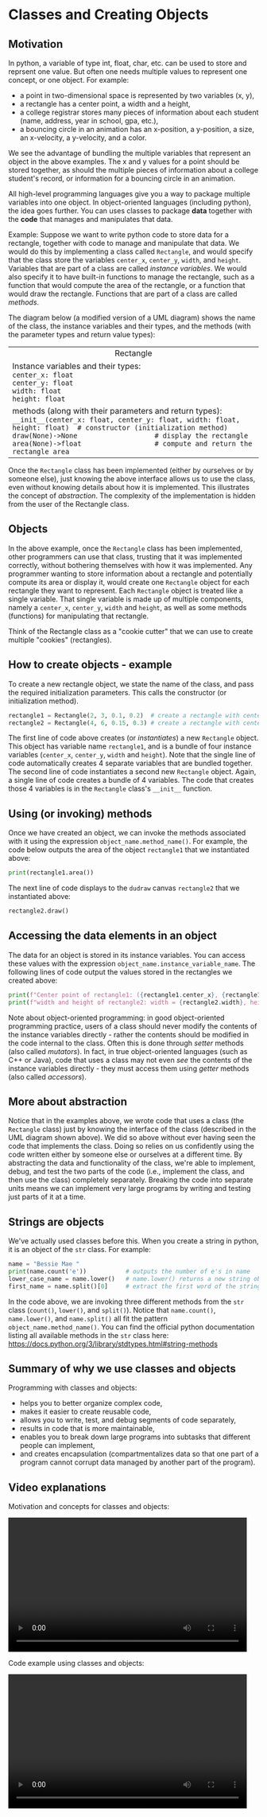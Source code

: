 # Classes and Creating Objects

## Motivation
In python, a variable of type int, float, char, etc. can be used to store and reprsent one value.
But often one needs multiple values to represent one concept, or one object. For example:
* a point in two-dimensional space is represented by two variables (x, y),
* a rectangle has a center point, a width and a height,
* a college registrar stores many pieces of information about each student (name, address, year in school, gpa, etc.),
* a bouncing circle in an animation has an x-position, a y-position, a size, an x-velocity, a y-velocity, and a color.

We see the advantage of bundling the multiple variables that represent an object in the above examples. The x and y values for a point should be stored together, as should the multiple pieces of information about a college student's record, or information for a bouncing circle in an animation.

All high-level programming languages give you a way to package multiple variables into one object. In object-oriented languages (including python), the idea goes further. You can uses classes to package **data** together with the **code** that manages and manipulates that data.

Example: Suppose we want to write python code to store data for a rectangle, together with code to manage and manipulate that data. We would do this by implementing a class called <code>Rectangle</code>, and would specify that the class store the variables <code>center_x</code>, <code>center_y</code>, <code>width</code>, and <code>height</code>. Variables that are part of a class are called *instance variables*. We would also specify it to have built-in functions to manage the rectangle, such as a function that would compute the area of the rectangle, or a function that would draw the rectangle. Functions that are part of a class are called *methods*.

The diagram below (a modified version of a UML diagram) shows the name of the class, the instance variables and their types, and the methods (with the parameter types and return value types):

<table>
    <tr>
        <td><center>Rectangle</center></td>
    </tr>
    <tr>
      <td>Instance variables and their types:<br>
    <code>center_x: float</code><br>
    <code>center_y: float</code><br>
    <code>width: float</code><br>
    <code>height: float</code></td>
    </tr>
    <tr>
      <td>methods (along with their parameters and return types):<br>
    <code>__init__(center_x: float, center_y: float, width: float, height: float)  # constructor (initialization method)</code><br>
    <code>draw(None)->None                   # display the rectangle</code>  <br>
    <code>area(None)->float                  # compute and return the rectangle area</code><br>
    </tr> 
</table>

Once the <code>Rectangle</code> class has been implemented (either by ourselves or by someone else), just knowing the above interface allows us to use the class, even without knowing details about how it is implemented. This illustrates the concept of *abstraction*. The complexity of the implementation is hidden from the user of the Rectangle class.

## Objects
In the above example, once the <code>Rectangle</code> class has been implemented, other programmers can use that class, trusting that it was implemented correctly, without bothering themselves with how it was implemented. Any programmer wanting to store information about a rectangle and potentially compute its area or display it, would create one <code>Rectangle</code> object for each rectangle they want to represent. Each <code>Rectangle</code> object is treated like a single variable. That single variable is made up of multiple components, namely a <code>center_x</code>, <code>center_y</code>, <code>width</code> and <code>height</code>, as well as some methods (functions) for manipulating that rectangle.

Think of the Rectangle class as a "cookie cutter" that we can use to create multiple "cookies" (rectangles).

## How to create objects - example
To create a new rectangle object, we state the name of the class, and pass the required initialization parameters. This calls the constructor (or initialization method).
```python
rectangle1 = Rectangle(2, 3, 0.1, 0.2)  # create a rectangle with center (2, 3), width 0.1, height 0.2
rectangle2 = Rectangle(4, 6, 0.15, 0.3) # create a rectangle with center (4, 6), width 0.15, height 0.3
```
The first line of code above creates (or *instantiates*) a new <code>Rectangle</code> object. This object has variable name <code>rectangle1</code>, and is a bundle of four instance variables (<code>center_x</code>, <code>center_y</code>, <code>width</code> and <code>height</code>). Note that the single line of code automatically creates 4 separate variables that are bundled together. The second line of code instantiates a second new <code>Rectangle</code> object. Again, a single line of code creates a bundle of 4 variables. The code that creates those 4 variables is in the `Rectangle` class's `__init__` function.

## Using (or invoking) methods
Once we have created an object, we can invoke the methods associated with it using the expression <code>object_name.method_name()</code>.
For example, the code below outputs the area of the object <code>rectangle1</code> that we instantiated above:
```python
print(rectangle1.area())
```
The next line of code displays to the `dudraw` canvas <code>rectangle2</code> that we instantiated above:
```python
rectangle2.draw()
```
## Accessing the data elements in an object
The data for an object is stored in its instance variables. You can access these values with the expression <code>object_name.instance_variable_name</code>. The following  lines of code output the values stored in the rectangles we created above:
```python
print(f"Center point of rectangle1: ({rectangle1.center_x}, {rectangle1.center_y})")
print(f"width and height of rectangle2: width = {rectangle2.width}, height = {rectangle2.height}")
```
Note about object-oriented programming: in good object-oriented programming practice, users of a class should never modify the contents of the instance variables directly - rather the contents should be modified in the code internal to the class. Often this is done through *setter* methods (also called *mutators*).
In fact, in true object-oriented languages (such as C++ or Java), code that uses a class may not even *see* the contents of the instance variables directly - they must access them using *getter* methods (also called *accessors*).

## More about abstraction

Notice that in the examples above, we wrote code that uses a class (the <code>Rectangle</code> class) just by knowing the interface of the class (described in the UML diagram shown above). We did so above without ever having seen the code that implements the class. Doing so relies on us confidently using the code written either by someone else or ourselves at a different time. By abstracting the data and functionality of the class, we're able to implement, debug, and test the two parts of the code (i.e., implement the class, and then use the class) completely separately. Breaking the code into separate units means we can implement very large programs by writing and testing just parts of it at a time.

## Strings are objects

We've actually used classes before this. When you create a string in python, it is an object of the <code>str</code> class. For example:
```python
name = "Bessie Mae "
print(name.count('e'))           # outputs the number of e's in name
lower_case_name = name.lower()   # name.lower() returns a new string object, with all letters now lower-case
first_name = name.split()[0]     # extract the first word of the string
```
In the code above, we are invoking three different methods from the <code>str</code> class (<code>count()</code>, <code>lower()</code>, and <code>split()</code>). Notice that <code>name.count()</code>, <code>name.lower()</code>, and <code>name.split()</code> all fit the pattern <code>object_name.method_name()</code>.
You can find the official python documentation listing all available methods in the <code>str</code> class here: <a href = "https://docs.python.org/3/library/stdtypes.html#string-methods" target = "blank">https://docs.python.org/3/library/stdtypes.html#string-methods</a>

## Summary of why we use classes and objects
Programming with classes and objects:
* helps you to better organize complex code,
* makes it easier to create reusable code,
* allows you to write, test, and debug segments of code separately,
* results in code that is more maintainable,
* enables you to break down large programs into subtasks that different people can implement,
* and creates encapsulation (compartmentalizes data so that one part of a program cannot corrupt data managed by another part of the program).

## Video explanations
Motivation and concepts for classes and objects:

<video src="https://cs.du.edu/~ftl/1352/videos/classes1/classes_intro_part1.mp4" width="480" height="270" controls></video>

Code example using classes and objects:

<video src="https://cs.du.edu/~ftl/1352/videos/classes1/classes_intro_part2.mp4" width="480" height="270" controls></video>


